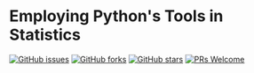 # Employing Python's Tools in Statistics
[![GitHub issues](https://img.shields.io/github/issues/Develop-Packt/Employing-Python-s-Tools-with-Statistics.svg)](https://github.com/Develop-Packt/Employing-Python-s-Tools-with-Statistics/issues)
[![GitHub forks](https://img.shields.io/github/forks/Develop-Packt/Employing-Python-s-Tools-with-Statistics.svg)](https://github.com/Develop-Packt/Employing-Python-s-Tools-with-Statistics/network)
[![GitHub stars](https://img.shields.io/github/stars/Develop-Packt/Employing-Python-s-Tools-with-Statistics.svg)](https://github.com/Develop-Packt/Employing-Python-s-Tools-with-Statistics/stargazers)
[![PRs Welcome](https://img.shields.io/badge/PRs-welcome-brightgreen.svg)](https://github.com/Develop-Packt/Employing-Python-s-Tools-with-Statistics/pulls)
